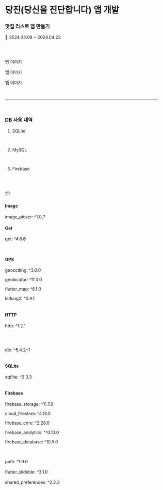 # 당진(당신을 진단합니다) 앱 개발 


### 맛집 리스트 앱 만들기 

📆 2024.04.09 ~ 2024.04.23

<br><br>

앱 이미지

앱 이미지

앱 이미지


<br>


<hr>
<br>




### DB 사용 내역
1. SQLite

<br>

2. MySQL

<br>

3. Firebase

<br><br>


📦
<br>
#### Image
image_picker: ^1.0.7
<br>

#### Get
get: ^4.6.6

<br>

#### GPS
geocoding: ^3.0.0

geolocator: ^11.0.0

flutter_map: ^6.1.0

latlong2: ^0.9.1
<br><br>

#### HTTP
http: ^1.2.1

<br><br>

dio: ^5.4.2+1
<br><br>

#### SQLite
sqflite: ^2.3.3
<br><br>

#### Firebase 
firebase_storage: ^11.7.0

cloud_firestore: ^4.16.0

firebase_core: ^2.28.0

firebase_analytics: ^10.10.0

firebase_database: ^10.5.0


<br><br>
path: ^1.9.0
<br><br>
flutter_slidable: ^3.1.0
<br><br>
shared_preferences: ^2.2.2
